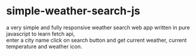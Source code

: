 # simple-weather-search-js
a very simple and fully responsive weather search web app written in pure javascript to learn fetch api,    
enter a city name click on search button and get current weather, current temperature and weather icon.


